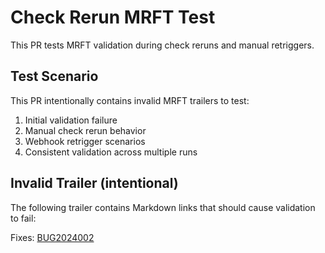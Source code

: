 # Check Rerun MRFT Test  

This PR tests MRFT validation during check reruns and manual retriggers.

## Test Scenario
This PR intentionally contains invalid MRFT trailers to test:
1. Initial validation failure
2. Manual check rerun behavior  
3. Webhook retrigger scenarios
4. Consistent validation across multiple runs

## Invalid Trailer (intentional)
The following trailer contains Markdown links that should cause validation to fail:

Fixes: [BUG2024002](https://bb.infra.corp.arista.io/bug/2024002)